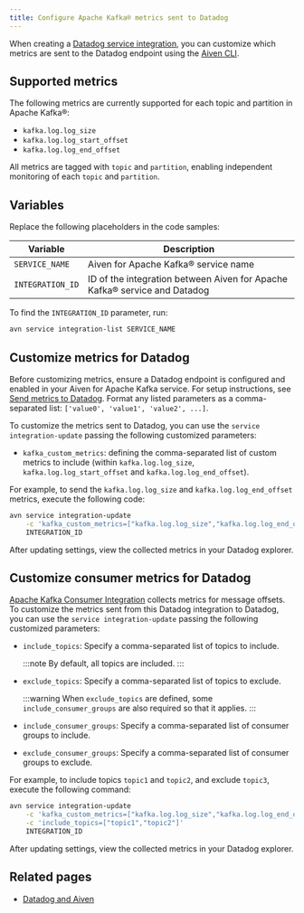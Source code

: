 ```yaml
---
title: Configure Apache Kafka® metrics sent to Datadog
---
```


When creating a [Datadog service integration](https://docs.datadoghq.com/integrations/kafka/?tab=host#kafka-consumer-integration), you can customize which metrics are sent to the Datadog endpoint using the [Aiven CLI](/docs/tools/cli).

## Supported metrics

The following metrics are currently supported for each topic and
partition in Apache Kafka®:

-   `kafka.log.log_size`
-   `kafka.log.log_start_offset`
-   `kafka.log.log_end_offset`

All metrics are tagged with `topic` and `partition`, enabling independent monitoring
of each `topic` and `partition`.

## Variables

Replace the following placeholders in the code samples:

 | Variable         | Description                                                               |
 | ---------------- | ------------------------------------------------------------------------- |
 | `SERVICE_NAME`   | Aiven for Apache Kafka® service name                                      |
 | `INTEGRATION_ID` | ID of the integration between Aiven for Apache Kafka® service and Datadog |

To find the `INTEGRATION_ID` parameter, run:

```bash
avn service integration-list SERVICE_NAME
```

## Customize metrics for Datadog

Before customizing metrics, ensure a Datadog endpoint is configured and
enabled in your Aiven for Apache Kafka service. For setup instructions,
see
[Send metrics to Datadog](/docs/integrations/datadog/datadog-metrics).
Format any listed parameters as a comma-separated list:
`['value0', 'value1', 'value2', ...]`.

To customize the metrics sent to Datadog, you can use the
`service integration-update` passing the following customized
parameters:

-   `kafka_custom_metrics`: defining the comma-separated list of custom
    metrics to include (within `kafka.log.log_size`,
    `kafka.log.log_start_offset` and `kafka.log.log_end_offset`).

For example, to send the `kafka.log.log_size` and
`kafka.log.log_end_offset` metrics, execute the following code:

```bash
avn service integration-update                                                \
    -c 'kafka_custom_metrics=["kafka.log.log_size","kafka.log.log_end_offset"]' \
    INTEGRATION_ID
```

After updating settings, view the collected metrics in your Datadog explorer.

## Customize consumer metrics for Datadog

[Apache Kafka Consumer
Integration](https://docs.datadoghq.com/integrations/kafka/?tab=host#kafka-consumer-integration)
collects metrics for message offsets. To customize the metrics sent from
this Datadog integration to Datadog, you can use the
`service integration-update` passing the following customized
parameters:

-   `include_topics`: Specify a comma-separated list of topics to
    include.

    :::note
    By default, all topics are included.
    :::

-   `exclude_topics`: Specify a comma-separated list of topics to
    exclude.

    :::warning
    When `exclude_topics` are defined, some `include_consumer_groups` are also required so that it applies.
    :::

-   `include_consumer_groups`: Specify a comma-separated list of
    consumer groups to include.

-   `exclude_consumer_groups`: Specify a comma-separated list of
    consumer groups to exclude.

For example, to include topics `topic1` and `topic2`, and exclude
`topic3`, execute the following command:

```bash
avn service integration-update                                                  \
    -c 'kafka_custom_metrics=["kafka.log.log_size","kafka.log.log_end_offset"]' \
    -c 'include_topics=["topic1","topic2"]'                                     \
    INTEGRATION_ID
```

After updating settings, view the collected metrics in your Datadog explorer.

## Related pages

- [Datadog and Aiven](/docs/integrations/datadog)
